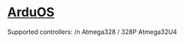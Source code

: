 # <a id="myhref" href="https://github.com/Danchick2815/ArduOS/archive/refs/heads/main.zip">ArduOS</a>

Supported controllers: /n
Atmega328 / 328P
Atmega32U4
